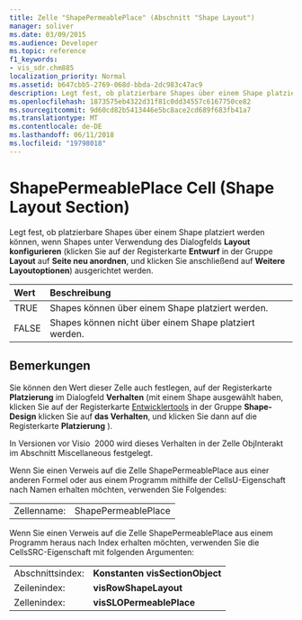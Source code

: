 ```yaml
---
title: Zelle "ShapePermeablePlace" (Abschnitt "Shape Layout")
manager: soliver
ms.date: 03/09/2015
ms.audience: Developer
ms.topic: reference
f1_keywords:
- vis_sdr.chm885
localization_priority: Normal
ms.assetid: b647cbb5-2769-068d-bbda-2dc983c47ac9
description: Legt fest, ob platzierbare Shapes über einem Shape platziert werden können, wenn Shapes unter Verwendung des Dialogfelds Layout konfigurieren (klicken Sie auf der Registerkarte Entwurf in der Gruppe Layout auf Seite neu anordnen, und klicken Sie anschließend auf Weitere Layoutoptionen) ausgerichtet werden.
ms.openlocfilehash: 1873575eb4322d31f81c0dd34557c6167750ce82
ms.sourcegitcommit: 9d60cd82b5413446e5bc8ace2cd689f683fb41a7
ms.translationtype: MT
ms.contentlocale: de-DE
ms.lasthandoff: 06/11/2018
ms.locfileid: "19798018"
---
```

# <a name="shapepermeableplace-cell-shape-layout-section"></a>ShapePermeablePlace Cell (Shape Layout Section)

Legt fest, ob platzierbare Shapes über einem Shape platziert werden können, wenn Shapes unter Verwendung des Dialogfelds **Layout konfigurieren** (klicken Sie auf der Registerkarte **Entwurf** in der Gruppe **Layout** auf **Seite neu anordnen**, und klicken Sie anschließend auf **Weitere Layoutoptionen**) ausgerichtet werden.
  
|**Wert**|**Beschreibung**|
|:-----|:-----|
|TRUE  <br/> |Shapes können über einem Shape platziert werden.  <br/> |
|FALSE  <br/> |Shapes können nicht über einem Shape platziert werden.  <br/> |
   
## <a name="remarks"></a>Bemerkungen

Sie können den Wert dieser Zelle auch festlegen, auf der Registerkarte **Platzierung** im Dialogfeld **Verhalten** (mit einem Shape ausgewählt haben, klicken Sie auf der Registerkarte [Entwicklertools](run-in-developer-mode-display-the-developer-tab.md) in der Gruppe **Shape-Design** klicken Sie auf **das Verhalten**, und klicken Sie dann auf die Registerkarte **Platzierung** ). 
  
In Versionen vor Visio  2000 wird dieses Verhalten in der Zelle ObjInterakt im Abschnitt Miscellaneous festgelegt.
  
Wenn Sie einen Verweis auf die Zelle ShapePermeablePlace aus einer anderen Formel oder aus einem Programm mithilfe der CellsU-Eigenschaft nach Namen erhalten möchten, verwenden Sie Folgendes: 
  
|||
|:-----|:-----|
|Zellenname:  <br/> |ShapePermeablePlace  <br/> |
   
Wenn Sie einen Verweis auf die Zelle ShapePermeablePlace aus einem Programm heraus nach Index erhalten möchten, verwenden Sie die CellsSRC-Eigenschaft mit folgenden Argumenten: 
  
|||
|:-----|:-----|
|Abschnittsindex:  <br/> |**Konstanten visSectionObject** <br/> |
|Zeilenindex:  <br/> |**visRowShapeLayout** <br/> |
|Zellenindex:  <br/> |**visSLOPermeablePlace** <br/> |
   


